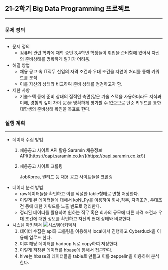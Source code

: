 ## 21-2학기 Big Data Programming 프로젝트

---

### 문제 정의

---

- 문제 정의
  - 컴퓨터 관련 학과에 재학 중인 3,4학년 학생들이 취업을 준비함에 있어서 자신의 준비상태를 명확하게 알기가 어려움.
- 해결 방법
  - 채용 공고 속 IT직무 신입의 자격 조건과 우대 조건을 자연어 처리를 통해 키워드를 분석
  - 이를 자신의 상태와 비교하여 준비 상태를 점검하고자 함.
- 제한 사항
  - 기술스택 등에 준비 상태의 질적인 측면(같은 기술 스택을 사용하더라도 지식과 이해, 경험의 깊이 차이 등)을 명확하게 평가할 수 없으므로 단순 키워드를 통한 대학생의 준비상태 확인을 목표로 한다.

### 실행 계획

---

- 데이터 수집 방법
  1. 채용공고 사이트 API 활용
     Saramin 채용정보 API([https://oapi.saramin.co.kr/](https://oapi.saramin.co.kr/))
  2. 채용공고 사이트 크롤링

     JobKorea, 원티드 등 채용 공고 사이트들을 크롤링
- 데이터 분석 방법
  - raw데이터들을 확인하고 이를 적절한 table형태로 변형 저장한다.
  - 이렇게 된 데이터들에 대해서 koNLPy를 이용하여 회사,직무, 자격조건, 우대조건 등에 대한 키워드를 노출 빈도로 정리한다.
  - 정리된 데이터를 활용하여 원하는 직무 혹은 회사의 규모에 따른 자격 조건과 우대 조건에 대한 정보를 확인하고 자신의 현재 상태와 비교한다.
- 시스템 아키텍쳐
  ![시스템아키텍쳐](https://user-images.githubusercontent.com/61923768/141702716-9d2a7ac1-7672-405b-8fa2-9add005e6279.png)
  1. 데이터 수집은 api와 크롤링을 이용해서 local에서 진행하고 Cyberduck을 이용해 업로드 한다.
  2. 이후 해당 데이터를 hadoop fs로 copy하여 저장한다.
  3. 이렇게 저장된 데이터를 hbase에 통해서 접근한다.
  4. hive는 hbase의 데이터들을 table로 만들고 이를 zeppelin을 이용하여 분석한다.
